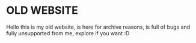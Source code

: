 # OLD WEBSITE

Hello this is my old website, is here for archive reasons, is full of bugs and fully unsupported from me, explore if you want :D
